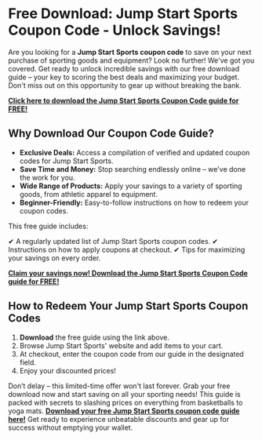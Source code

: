 # Free Download: Jump Start Sports Coupon Code - Unlock Savings!

Are you looking for a **Jump Start Sports coupon code** to save on your next purchase of sporting goods and equipment? Look no further! We've got you covered. Get ready to unlock incredible savings with our free download guide – your key to scoring the best deals and maximizing your budget. Don't miss out on this opportunity to gear up without breaking the bank.

[**Click here to download the Jump Start Sports Coupon Code guide for FREE!**](https://udemywork.com/jump-start-sports-coupon-code)

## Why Download Our Coupon Code Guide?

*   **Exclusive Deals:** Access a compilation of verified and updated coupon codes for Jump Start Sports.
*   **Save Time and Money:** Stop searching endlessly online – we've done the work for you.
*   **Wide Range of Products:** Apply your savings to a variety of sporting goods, from athletic apparel to equipment.
*   **Beginner-Friendly:** Easy-to-follow instructions on how to redeem your coupon codes.

This free guide includes:

✔  A regularly updated list of Jump Start Sports coupon codes.
✔  Instructions on how to apply coupons at checkout.
✔  Tips for maximizing your savings on every order.

[**Claim your savings now! Download the Jump Start Sports Coupon Code guide for FREE!**](https://udemywork.com/jump-start-sports-coupon-code)

## How to Redeem Your Jump Start Sports Coupon Codes

1.  **Download** the free guide using the link above.
2.  Browse Jump Start Sports' website and add items to your cart.
3.  At checkout, enter the coupon code from our guide in the designated field.
4.  Enjoy your discounted prices!

Don’t delay – this limited-time offer won't last forever. Grab your free download now and start saving on all your sporting needs! This guide is packed with secrets to slashing prices on everything from basketballs to yoga mats. **[Download your free Jump Start Sports coupon code guide here!](https://udemywork.com/jump-start-sports-coupon-code)** Get ready to experience unbeatable discounts and gear up for success without emptying your wallet.
